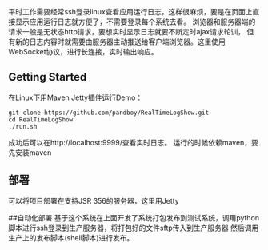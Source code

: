 平时工作需要经常ssh登录linux查看应用运行日志，这样很麻烦，要是在页面上直接显示应用运行日志就方便了，不需要登录每个系统去看。
浏览器和服务器端的请求一般是无状态http请求，要想实时显示日志就要不断定时ajax请求轮训，
但有新的日志内容时就需要由服务器主动推送给客户端浏览器。这里使用WebSocket协议，进行长连接，实时输出响应。


## Getting Started
在Linux下用Maven Jetty插件运行Demo：
```
git clone https://github.com/pandboy/RealTimeLogShow.git
cd RealTimeLogShow
./run.sh
```
成功后可以在http://localhost:9999/查看实时日志。
运行的时候依赖maven，要先安装maven
## 部署
可以将项目部署在支持JSR 356的服务器，这里用Jetty

##自动化部署
基于这个系统在上面开发了系统打包发布到测试系统，调用python 脚本进行ssh登录到生产服务器，将打包好的文件sftp传入到生产服务器
然后调用生产上的发布脚本(shell脚本)进行发布。

